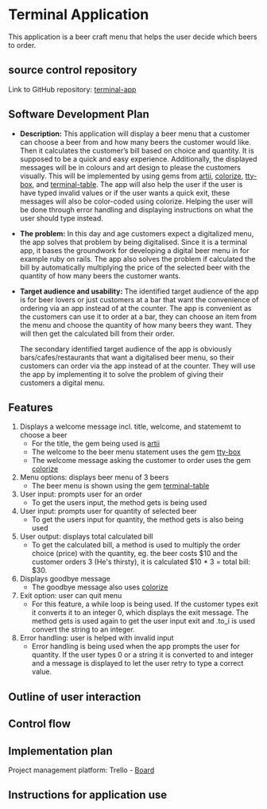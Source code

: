 # Terminal Application

This application is a beer craft menu that helps the user decide which beers to order.

## source control repository

Link to GitHub repository: [terminal-app](https://github.com/malanchristiansen/terminal-app)

## Software Development Plan

- **Description:** This application will display a beer menu that a customer can choose a beer from and how many beers the customer would like. Then it calculates the customer’s bill based on choice and quantity. It is supposed to be a quick and easy experience. Additionally, the displayed messages will be in colours and art design to please the customers visually. This will be implemented by using gems from [artii](https://github.com/miketierney/artii), [colorize](https://github.com/fazibear/colorize), [tty-box](https://github.com/piotrmurach/tty-box), and [terminal-table](https://github.com/tj/terminal-table). The app will also help the user if the user is have typed invalid values or if the user wants a quick exit, these messages will also be color-coded using colorize. Helping the user will be done through error handling and displaying instructions on what the user should type instead.

- **The problem:** In this day and age customers expect a digitalized menu, the app solves that problem by being digitalised. Since it is a terminal app, it bases the groundwork for developing a digital beer menu in for example ruby on rails. The app also solves the problem if calculated the bill by automatically multiplying the price of the selected beer with the quantity of how many beers the customer wants.

- **Target audience and usability:** The identified target audience of the app is for beer lovers or just customers at a bar that want the convenience of ordering via an app instead of at the counter. The app is convenient as the customers can use it to order at a bar, they can choose an item from the menu and choose the quantity of how many beers they want. They will then get the calculated bill from their order.

  The secondary identified target audience of the app is obviously bars/cafes/restaurants that want a digitalised beer menu, so their customers can order via the app instead of at the counter. They will use the app by implementing it to solve the problem of giving their customers a digital menu.

## Features

1. Displays a welcome message incl. title, welcome, and statememt to choose a beer
   - For the title, the gem being used is [artii](https://github.com/miketierney/artii)
   - The welcome to the beer menu statement uses the gem [tty-box](https://github.com/piotrmurach/tty-box)
   - The welcome message asking the customer to order uses the gem [colorize](https://github.com/fazibear/colorize)
1. Menu options: displays beer menu of 3 beers
   - The beer menu is shown using the gem [terminal-table](https://github.com/tj/terminal-table)
1. User input: prompts user for an order
   - To get the users input, the method gets is being used
1. User input: prompts user for quantity of selected beer
   - To get the users input for quantity, the method gets is also being used
1. User output: displays total calculated bill
   - To get the calculated bill, a method is used to multiply the order choice (price) with the quantity, eg. the beer costs $10 and the customer orders 3 (He's thirsty), it is calculated $10 \* 3 = total bill: $30.
1. Displays goodbye message
   - The goodbye message also uses [colorize](https://github.com/fazibear/colorize)
1. Exit option: user can quit menu
   - For this feature, a while loop is being used. If the customer types exit it converts it to an integer 0, which displays the exit message. The method gets is used again to get the user input exit and .to_i is used convert the string to an integer.
1. Error handling: user is helped with invalid input
   - Error handling is being used when the app prompts the user for quantity. If the user types 0 or a string it is converted to and integer and a message is displayed to let the user retry to type a correct value.

## Outline of user interaction

## Control flow

## Implementation plan

Project management platform: Trello - [Board](https://trello.com/b/f3tfLiOg/terminal-application)

## Instructions for application use
